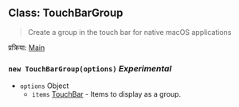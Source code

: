 ## Class: TouchBarGroup

> Create a group in the touch bar for native macOS applications

प्रक्रिया: [Main](../tutorial/application-architecture.md#main-and-renderer-processes)

### `new TouchBarGroup(options)` _Experimental_

* `options` Object
  * `items` [TouchBar](touch-bar.md) - Items to display as a group.
